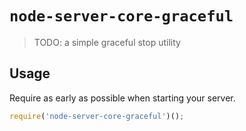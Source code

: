 # `node-server-core-graceful`

> TODO: a simple graceful stop utility

## Usage

Require as early as possible when starting your server.

```js
require('node-server-core-graceful')();

```
